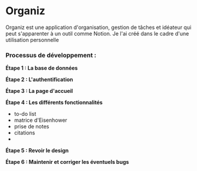 # Organiz

Organiz est une application d'organisation, gestion de tâches et idéateur qui peut s'apparenter à un outil comme Notion.
Je l'ai créé dans le cadre d'une utilisation personnelle

### Processus de développement :

**Étape 1 : La base de données**

**Étape 2 : L'authentification**

**Étape 3 : La page d'accueil**

**Étape 4 : Les différents fonctionnalités**
- to-do list
- matrice d'Eisenhower
- prise de notes
- citations
- 
**Étape 5 : Revoir le design**

**Étape 6 : Maintenir et corriger les éventuels bugs**
